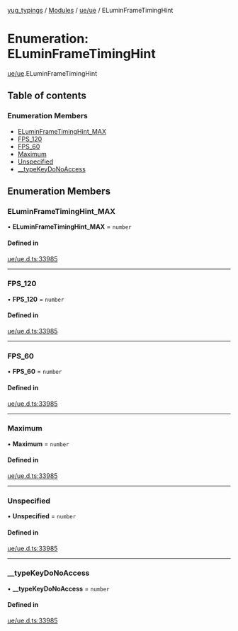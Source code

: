 [yug_typings](../README.md) / [Modules](../modules.md) / [ue/ue](../modules/ue_ue.md) / ELuminFrameTimingHint

# Enumeration: ELuminFrameTimingHint

[ue/ue](../modules/ue_ue.md).ELuminFrameTimingHint

## Table of contents

### Enumeration Members

- [ELuminFrameTimingHint\_MAX](ue_ue.ELuminFrameTimingHint.md#eluminframetiminghint_max)
- [FPS\_120](ue_ue.ELuminFrameTimingHint.md#fps_120)
- [FPS\_60](ue_ue.ELuminFrameTimingHint.md#fps_60)
- [Maximum](ue_ue.ELuminFrameTimingHint.md#maximum)
- [Unspecified](ue_ue.ELuminFrameTimingHint.md#unspecified)
- [\_\_typeKeyDoNoAccess](ue_ue.ELuminFrameTimingHint.md#__typekeydonoaccess)

## Enumeration Members

### ELuminFrameTimingHint\_MAX

• **ELuminFrameTimingHint\_MAX** = `number`

#### Defined in

[ue/ue.d.ts:33985](https://github.com/YugMetaverse/yug_typings/blob/25cad34/ue/ue.d.ts#L33985)

___

### FPS\_120

• **FPS\_120** = `number`

#### Defined in

[ue/ue.d.ts:33985](https://github.com/YugMetaverse/yug_typings/blob/25cad34/ue/ue.d.ts#L33985)

___

### FPS\_60

• **FPS\_60** = `number`

#### Defined in

[ue/ue.d.ts:33985](https://github.com/YugMetaverse/yug_typings/blob/25cad34/ue/ue.d.ts#L33985)

___

### Maximum

• **Maximum** = `number`

#### Defined in

[ue/ue.d.ts:33985](https://github.com/YugMetaverse/yug_typings/blob/25cad34/ue/ue.d.ts#L33985)

___

### Unspecified

• **Unspecified** = `number`

#### Defined in

[ue/ue.d.ts:33985](https://github.com/YugMetaverse/yug_typings/blob/25cad34/ue/ue.d.ts#L33985)

___

### \_\_typeKeyDoNoAccess

• **\_\_typeKeyDoNoAccess** = `number`

#### Defined in

[ue/ue.d.ts:33985](https://github.com/YugMetaverse/yug_typings/blob/25cad34/ue/ue.d.ts#L33985)
